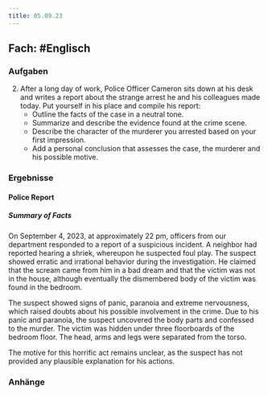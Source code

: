 ```yaml
---
title: 05.09.23
---
```

## Fach: #Englisch

### Aufgaben

2. After a long day of work, Police Officer Cameron sits down at his desk and writes a report about the strange arrest he and his colleagues made today. Put yourself in his place and compile his report:
	- Outline the facts of the case in a neutral tone.
	- Summarize and describe the evidence found at the crime scene.
	- Describe the character of the murderer you arrested based on your first impression.
	- Add a personal conclusion that assesses the case, the murderer and his possible motive.

### Ergebnisse

#### Police Report

##### Summary of Facts

On September 4, 2023, at approximately 22 pm, officers from our department responded to a report of a suspicious incident. A neighbor had reported hearing a shriek, whereupon he suspected foul play. The suspect showed erratic and irrational behavior during the investigation. He claimed that the scream came from him in a bad dream and that the victim was not in the house, although eventually the dismembered body of the victim was found in the bedroom.

The suspect showed signs of panic, paranoia and extreme nervousness, which raised doubts about his possible involvement in the crime. Due to his panic and paranoia, the suspect uncovered the body parts and confessed to the murder. The victim was hidden under three floorboards of the bedroom floor. The head, arms and legs were separated from the torso.

The motive for this horrific act remains unclear, as the suspect has not provided any plausible explanation for his actions.

### Anhänge